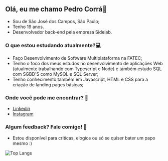 ## Olá, eu me chamo Pedro Corrá👋

- Sou de São José dos Campos, São Paulo;
- Tenho 19 anos.
- Desenvolvedor back-end pela empresa Sidelab.

### O que estou estudando atualmente?:computer:
- Faço Desenvolvimento de Software Multiplataforma na FATEC;
- Tenho o foco dos meus estudos no desenvolvimento de aplicações Web (atualmente trabalhando com Typescript e Node) e também estudo SQL com SGBD'S como MySQL e SQL Server;
- Tenho conhecimento também em Javascript, HTML e CSS para a criação de landing pages básicas;

### Onde você pode me encontrar? :floppy_disk:
- [Linkedin](https://www.linkedin.com/in/pedro-c-95b57212a/)
- [Instagram](https://www.instagram.com/corrazito/)

### Algum feedback? Fale comigo! :speech_balloon:
- Estou disponível para critícas, elogios ou só se quiser bater um papo mesmo :)



![Top Langs](https://github-readme-stats.vercel.app/api/top-langs/?username=PHCorra&theme=gotham&layout=compact)
